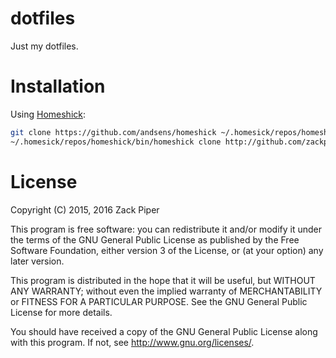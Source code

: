 dotfiles
========
Just my dotfiles.

# Installation

Using [Homeshick](https://github.com/andsens/homeshick):

```bash
git clone https://github.com/andsens/homeshick ~/.homesick/repos/homeshick
~/.homesick/repos/homeshick/bin/homeshick clone http://github.com/zackp30/dotfiles
```

# License

Copyright (C) 2015, 2016  Zack Piper

This program is free software: you can redistribute it and/or modify
it under the terms of the GNU General Public License as published by
the Free Software Foundation, either version 3 of the License, or
(at your option) any later version.

This program is distributed in the hope that it will be useful,
but WITHOUT ANY WARRANTY; without even the implied warranty of
MERCHANTABILITY or FITNESS FOR A PARTICULAR PURPOSE.  See the
GNU General Public License for more details.

You should have received a copy of the GNU General Public License
along with this program.  If not, see <http://www.gnu.org/licenses/>.
